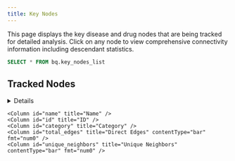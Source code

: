 ```yaml
---
title: Key Nodes
---
```


This page displays the key disease and drug nodes that are being tracked for detailed analysis. Click on any node to view comprehensive connectivity information including descendant statistics.

```sql key_nodes_list
SELECT * FROM bq.key_nodes_list
```

## Tracked Nodes

<Details title="About Key Nodes">
<div class="max-w-3xl mx-auto text-sm leading-snug text-gray-700 mb-4">
Key nodes are specific diseases and drugs selected for detailed tracking and analysis. Statistics include
not only direct connections to each key node, but also all connections to their descendants (subtypes,
subclasses).
</div>
</Details>

<DataTable
    data={key_nodes_list}
    search=true
    link=link
    title="Key Nodes Overview">

    <Column id="name" title="Name" />
    <Column id="id" title="ID" />
    <Column id="category" title="Category" />
    <Column id="total_edges" title="Direct Edges" contentType="bar" fmt="num0" />
    <Column id="unique_neighbors" title="Unique Neighbors" contentType="bar" fmt="num0" />
</DataTable>
